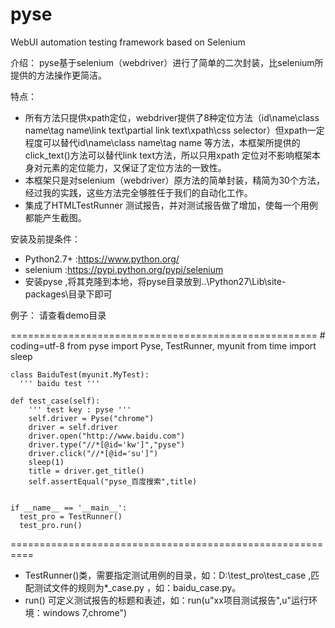 # pyse
WebUI automation testing framework based on Selenium

介绍：
  pyse基于selenium（webdriver）进行了简单的二次封装，比selenium所提供的方法操作更简洁。
  
特点：
* 所有方法只提供xpath定位，webdriver提供了8种定位方法（id\name\class name\tag name\link text\partial link text\xpath\css selector）但xpath一定程度可以替代id\name\class name\tag name 等方法，本框架所提供的click_text()方法可以替代link text方法，所以只用xpath
定位对不影响框架本身对元素的定位能力，又保证了定位方法的一致性。
* 本框架只是对selenium（webdriver）原方法的简单封装，精简为30个方法，经过我的实践，这些方法完全够胜任于我们的自动化工作。
* 集成了HTMLTestRunner 测试报告，并对测试报告做了增加，使每一个用例都能产生截图。

安装及前提条件：
* Python2.7+ :https://www.python.org/
* selenium  :https://pypi.python.org/pypi/selenium
* 安装pyse ,将其克隆到本地，将pyse目录放到..\Python27\Lib\site-packages\目录下即可


例子：
   请查看demo目录

=====================================================
    # coding=utf-8
    from pyse import Pyse, TestRunner, myunit
    from time import sleep

    class BaiduTest(myunit.MyTest):
      ''' baidu test '''

    def test_case(self):
        ''' test key : pyse '''
        self.driver = Pyse("chrome")
        driver = self.driver
        driver.open("http://www.baidu.com")
        driver.type("//*[@id='kw']","pyse")
        driver.click("//*[@id='su']")
        sleep(1)
        title = driver.get_title()
        self.assertEqual("pyse_百度搜索",title)


    if __name__ == '__main__':
      test_pro = TestRunner()
      test_pro.run()
==========================================================
* TestRunner()类，需要指定测试用例的目录，如：D:\test_pro\test_case ,匹配测试文件的规则为*_case.py ，如：baidu_case.py。
* run() 可定义测试报告的标题和表述，如：run(u"xx项目测试报告",u"运行环境：windows 7,chrome")




